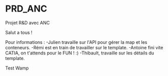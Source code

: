 # PRD_ANC
Projet R&D avec ANC

Salut a tous ! 

Pour informations :
-Julien travaille sur l'API pour gérer la map et les conteneurs.
-Rémi est en train de travailler sur le template.
-Antoine fini vite CATIA, on t'attends pour le FUN ! :)
-Thibault, travaille sur les détails du template.

Test Wamp